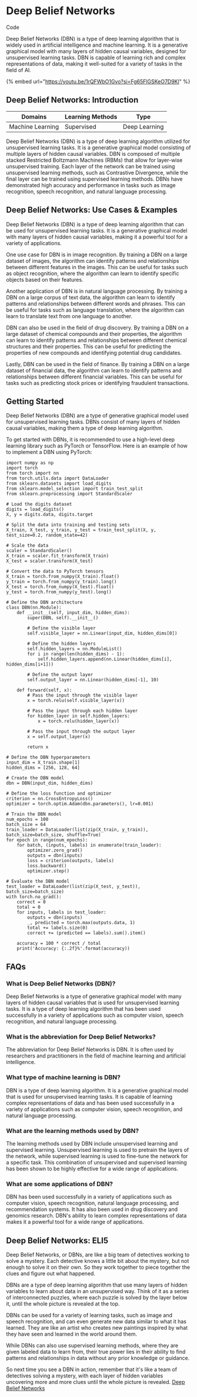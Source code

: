 # Deep Belief Networks

Code

Deep Belief Networks (DBN) is a type of deep learning algorithm that is widely used in artificial intelligence and machine learning. It is a generative graphical model with many layers of hidden causal variables, designed for unsupervised learning tasks. DBN is capable of learning rich and complex representations of data, making it well-suited for a variety of tasks in the field of AI.

{% embed url="https://youtu.be/1rQFWbO1Gvo?si=Fg65FlGSKeO7D9Kl" %}

## Deep Belief Networks: Introduction

| Domains          | Learning Methods | Type          |
| ---------------- | ---------------- | ------------- |
| Machine Learning | Supervised       | Deep Learning |

Deep Belief Networks (DBN) is a type of deep learning algorithm utilized for unsupervised learning tasks. It is a generative graphical model consisting of multiple layers of hidden causal variables. DBN is composed of multiple stacked Restricted Boltzmann Machines (RBMs) that allow for layer-wise unsupervised training. Each layer of the network can be trained using unsupervised learning methods, such as Contrastive Divergence, while the final layer can be trained using supervised learning methods. DBNs have demonstrated high accuracy and performance in tasks such as image recognition, speech recognition, and natural language processing.

## Deep Belief Networks: Use Cases & Examples

Deep Belief Networks (DBN) is a type of deep learning algorithm that can be used for unsupervised learning tasks. It is a generative graphical model with many layers of hidden causal variables, making it a powerful tool for a variety of applications.

One use case for DBN is in image recognition. By training a DBN on a large dataset of images, the algorithm can identify patterns and relationships between different features in the images. This can be useful for tasks such as object recognition, where the algorithm can learn to identify specific objects based on their features.

Another application of DBN is in natural language processing. By training a DBN on a large corpus of text data, the algorithm can learn to identify patterns and relationships between different words and phrases. This can be useful for tasks such as language translation, where the algorithm can learn to translate text from one language to another.

DBN can also be used in the field of drug discovery. By training a DBN on a large dataset of chemical compounds and their properties, the algorithm can learn to identify patterns and relationships between different chemical structures and their properties. This can be useful for predicting the properties of new compounds and identifying potential drug candidates.

Lastly, DBN can be used in the field of finance. By training a DBN on a large dataset of financial data, the algorithm can learn to identify patterns and relationships between different financial variables. This can be useful for tasks such as predicting stock prices or identifying fraudulent transactions.

## Getting Started

Deep Belief Networks (DBN) are a type of generative graphical model used for unsupervised learning tasks. DBNs consist of many layers of hidden causal variables, making them a type of deep learning algorithm.

To get started with DBNs, it is recommended to use a high-level deep learning library such as PyTorch or TensorFlow. Here is an example of how to implement a DBN using PyTorch:

```
import numpy as np
import torch
from torch import nn
from torch.utils.data import DataLoader
from sklearn.datasets import load_digits
from sklearn.model_selection import train_test_split
from sklearn.preprocessing import StandardScaler

# Load the digits dataset
digits = load_digits()
X, y = digits.data, digits.target

# Split the data into training and testing sets
X_train, X_test, y_train, y_test = train_test_split(X, y, test_size=0.2, random_state=42)

# Scale the data
scaler = StandardScaler()
X_train = scaler.fit_transform(X_train)
X_test = scaler.transform(X_test)

# Convert the data to PyTorch tensors
X_train = torch.from_numpy(X_train).float()
y_train = torch.from_numpy(y_train).long()
X_test = torch.from_numpy(X_test).float()
y_test = torch.from_numpy(y_test).long()

# Define the DBN architecture
class DBN(nn.Module):
    def __init__(self, input_dim, hidden_dims):
        super(DBN, self).__init__()

        # Define the visible layer
        self.visible_layer = nn.Linear(input_dim, hidden_dims[0])

        # Define the hidden layers
        self.hidden_layers = nn.ModuleList()
        for i in range(len(hidden_dims) - 1):
            self.hidden_layers.append(nn.Linear(hidden_dims[i], hidden_dims[i+1]))

        # Define the output layer
        self.output_layer = nn.Linear(hidden_dims[-1], 10)

    def forward(self, x):
        # Pass the input through the visible layer
        x = torch.relu(self.visible_layer(x))

        # Pass the input through each hidden layer
        for hidden_layer in self.hidden_layers:
            x = torch.relu(hidden_layer(x))

        # Pass the input through the output layer
        x = self.output_layer(x)

        return x

# Define the DBN hyperparameters
input_dim = X_train.shape[1]
hidden_dims = [256, 128, 64]

# Create the DBN model
dbn = DBN(input_dim, hidden_dims)

# Define the loss function and optimizer
criterion = nn.CrossEntropyLoss()
optimizer = torch.optim.Adam(dbn.parameters(), lr=0.001)

# Train the DBN model
num_epochs = 100
batch_size = 64
train_loader = DataLoader(list(zip(X_train, y_train)), batch_size=batch_size, shuffle=True)
for epoch in range(num_epochs):
    for batch, (inputs, labels) in enumerate(train_loader):
        optimizer.zero_grad()
        outputs = dbn(inputs)
        loss = criterion(outputs, labels)
        loss.backward()
        optimizer.step()

# Evaluate the DBN model
test_loader = DataLoader(list(zip(X_test, y_test)), batch_size=batch_size)
with torch.no_grad():
    correct = 0
    total = 0
    for inputs, labels in test_loader:
        outputs = dbn(inputs)
        _, predicted = torch.max(outputs.data, 1)
        total += labels.size(0)
        correct += (predicted == labels).sum().item()

    accuracy = 100 * correct / total
    print('Accuracy: {:.2f}%'.format(accuracy))

```

## FAQs

### What is Deep Belief Networks (DBN)?

Deep Belief Networks is a type of generative graphical model with many layers of hidden causal variables that is used for unsupervised learning tasks. It is a type of deep learning algorithm that has been used successfully in a variety of applications such as computer vision, speech recognition, and natural language processing.

### What is the abbreviation for Deep Belief Networks?

The abbreviation for Deep Belief Networks is DBN. It is often used by researchers and practitioners in the field of machine learning and artificial intelligence.

### What type of machine learning is DBN?

DBN is a type of deep learning algorithm. It is a generative graphical model that is used for unsupervised learning tasks. It is capable of learning complex representations of data and has been used successfully in a variety of applications such as computer vision, speech recognition, and natural language processing.

### What are the learning methods used by DBN?

The learning methods used by DBN include unsupervised learning and supervised learning. Unsupervised learning is used to pretrain the layers of the network, while supervised learning is used to fine-tune the network for a specific task. This combination of unsupervised and supervised learning has been shown to be highly effective for a wide range of applications.

### What are some applications of DBN?

DBN has been used successfully in a variety of applications such as computer vision, speech recognition, natural language processing, and recommendation systems. It has also been used in drug discovery and genomics research. DBN's ability to learn complex representations of data makes it a powerful tool for a wide range of applications.

## Deep Belief Networks: ELI5

Deep Belief Networks, or DBNs, are like a big team of detectives working to solve a mystery. Each detective knows a little bit about the mystery, but not enough to solve it on their own. So they work together to piece together the clues and figure out what happened.

DBNs are a type of deep learning algorithm that use many layers of hidden variables to learn about data in an unsupervised way. Think of it as a series of interconnected puzzles, where each puzzle is solved by the layer below it, until the whole picture is revealed at the top.

DBNs can be used for a variety of learning tasks, such as image and speech recognition, and can even generate new data similar to what it has learned. They are like an artist who creates new paintings inspired by what they have seen and learned in the world around them.

While DBNs can also use supervised learning methods, where they are given labeled data to learn from, their true power lies in their ability to find patterns and relationships in data without any prior knowledge or guidance.

So next time you see a DBN in action, remember that it's like a team of detectives solving a mystery, with each layer of hidden variables uncovering more and more clues until the whole picture is revealed. [Deep Belief Networks](https://serp.ai/deep-belief-networks/)
